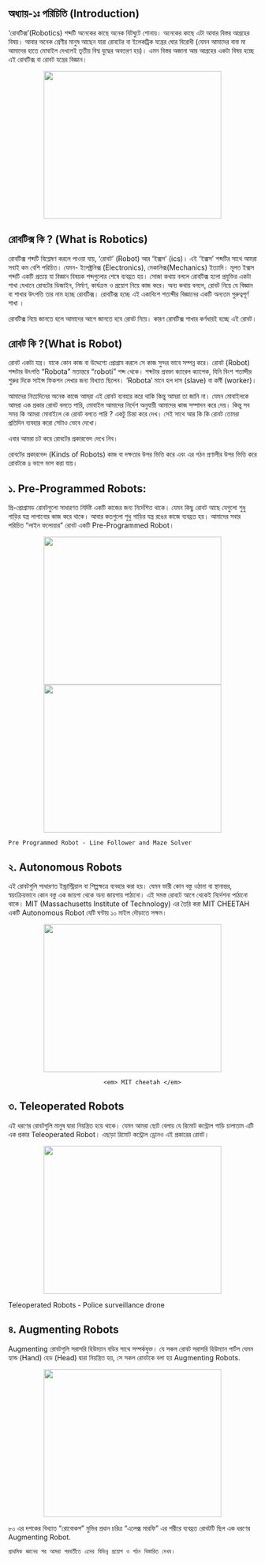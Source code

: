 
## অধ্যায়-১ঃ পরিচিতি (Introduction)

‘রোবটিক্স’(Robotics) শব্দটি অনেকের কাছে অনেক বিটঘুটে শোনায়। অনেকের কাছে এটা আবার বিস্তর আগ্রহের বিষয়। আবার অনেক শ্রেণীর মানুষ আছেন যারা রোবটের বা ইলেকট্রিক যন্ত্রের ঘোর বিরোধী (যেমন আমাদের বাবা মা আমাদের হাতে মোবাইল দেখলেই তৃতীয় বিশ্ব যুদ্ধের অবতরণ হয়)। এমন বিস্তর অজানা আর আগ্রহের একটা বিষয় হচ্ছে এই রোবটিক্স বা রোবট যন্ত্রের বিজ্ঞান।
<p align="center">
  <img width="360" height="300" src= "https://github.com/NeloyNSU/Esho-Robot-Banai/blob/master/Images/Ch1/977a2d3281f3ff36949a585b8d3c8094--cartoon-characters-robots.jpg">                                            </p>


## রোবটিক্স কি ? (What is Robotics)

রোবটিক্স শব্দটি বিশ্লেষণ করলে পাওয়া যায়, ‘রোবট’ (Robot) আর ‘ইক্সস’ (ics)।
এই ‘ইক্সস’ শব্দটির সাথে আমরা সবাই কম বেশি পরিচিত। যেমন- ইলেক্ট্রনিক্স (Electronics), মেকানিক্স(Mechanics) ইত্যাদি। মূলত ইক্সস শব্দটি একটি প্রত্যয় যা বিজ্ঞান বিষয়ক শব্দগুলোর শেষে ব্যবহ্রত হয়। 
সোজা কথায় বললে রোবটিক্স হলো প্রযুক্তির একটা শাখা যেখানে রোবটের ডিজাইন, নির্মাণ, কার্যক্রম ও প্রয়োগ নিয়ে কাজ করে। অন্য কথায় বললে, রোবট নিয়ে যে বিজ্ঞান বা শাখার উৎপত্তি তার নাম হচ্ছে রোবটিক্স। রোবটিক্স হচ্ছে এই একাবিংশ শতাব্দীর বিজ্ঞানের একটি অন্যতম গুরুত্বপূর্ণ শাখা ।

রোবটিক্স নিয়ে জানতে হলে আমাদের আগে জানতে হবে রোবট নিয়ে। কারণ রোবটিক্স শাখার কর্ণধারই হচ্ছে এই রোবট।

## রোবট কি ?(What is Robot)
রোবট একটা যন্ত্র। যাকে কোন কাজ বা উদ্দেশ্যে প্রোগ্রাম করলে সে কাজ সুন্দর ভাবে সম্পন্ন করে। রোবট (Robot) শব্দটার উৎপত্তি “Robota” মতান্তরে “roboti” শব্দ থেকে। শব্দটার প্রবক্তা ক্যারেল ক্যাপেক, যিনি বিংশ শতাব্দীর শুরুর দিকে সাইন্স ফিকশন লেখার জন্য বিখ্যাত ছিলেন। ‘Robota’ মানে হল দাস (slave) বা কর্মী (worker)। 

আমাদের নিত্যদিনের অনেক কাজে আমরা এই রোবট ব্যবহার করে থাকি কিন্তু আমরা তা জানি না। যেমন মোবাইলকে আমরা এক প্রকার রোবট বলতে পারি, মোবাইল আমাদের নির্দেশ অনুযায়ী আমাদের কাজ সম্পাদন করে দেয়। কিন্তু সব সময় কি আমরা মোবাইলে কে রোবট বলতে পারি ? একটু চিন্তা করে দেখ। সেই সাথে আর কি কি রোবট তোমরা প্রতিদিন ব্যবহার করো সেটাও ভেবে দেখো। 

এবার আমরা চট করে রোবটের প্রকারভেদ দেখে নিব। 

রোবটের প্রকারভেদ (Kinds of Robots)
কাজ বা দক্ষতার উপর ভিত্তি করে এবং এর গঠন প্রণালীর উপর ভিত্তি করে রোবটকে ৪ ভাগে ভাগ করা যায়।

## ১. Pre-Programmed Robots:
প্রি-প্রোগ্রামড রোবটগুলো সাধারণত নির্দিষ্ট একটি কাজের জন্য নির্দেশিত থাকে। যেমন কিছু রোবট আছে যেগুলো শুধু গাড়ির যন্ত্র লাগানোর কাজ করে থাকে। আবার কতগুলো শুধু গাড়ির যন্ত্র রঙের কাজে ব্যবহ্রত হয়। আমাদের সবার পরিচিত “লাইন ফলোয়ার” রোবট একটি Pre-Programmed Robot।

<p align="center">
  <img width="360" height="300" src= "https://github.com/NeloyNSU/Esho-Robot-Banai/blob/master/Images/Ch1/IMG_7080.JPG">
  <img width="360" height="300" src= "https://github.com/NeloyNSU/Esho-Robot-Banai/blob/master/Images/Ch1/IMG_7100.JPG">                                                                                                                  
</p>

``Pre Programmed Robot - Line Follower and Maze Solver``
                                                                                                                                      
## ২. Autonomous Robots
এই রোবটগুলি সাধারণত ইন্ড্রাস্ট্রিয়াল বা শিল্পক্ষত্রে ব্যবহার করা হয়। যেমন ভারী কোন বস্তু ওঠানা বা স্থানান্তর, স্বয়ংক্রিয়ভাবে কোন বস্তু এক জায়গা থেকে অন্য জায়গায় পাঠানো। এই সমস্ত রোবটে আগে থেকেই নির্দেশনা পাঠানো থাকে। MIT (Massachusetts Institute of Technology) এর তৈরি করা MIT CHEETAH একটি Autonomous Robot যেটি ঘন্টায় ১০ মাইল দৌড়াতে সক্ষম। 

<p align="center">
  <img width="360" height="300" src= "https://github.com/NeloyNSU/Esho-Robot-Banai/blob/master/Images/Ch1/robot-funded-by-the-us-military-can-sprint-and-jump-just-like-a-cheetah.jpg">
  
                               <em> MIT cheetah </em>
</p>


## ৩. Teleoperated Robots
এই ধরণের রোবটগুলি মানুষ দ্বারা নিয়ন্ত্রিত হয়ে থাকে। যেমন আমরা ছোট বেলায় যে রিমোট কন্ট্রোল গাড়ি চালাতাম এটি এক প্রকার Teleoperated Robot। এছাড়া রিমোট কন্ট্রোল ড্রোনও এই প্রকারের রোবট। 

<p align="center">
  <img width="360" height="300" src= "https://github.com/NeloyNSU/Esho-Robot-Banai/blob/master/Images/Ch1/1184311952.jpg">             </p> 
Teleoperated Robots - Police surveillance drone


## ৪. Augmenting Robots
Augmenting রোবটগুলি সরাসরি হিউম্যান বডির সাথে সম্পর্কযুক্ত। যে সকল রোবট সরাসরি হিউম্যান পার্টস যেমন হ্যান্ড (Hand) হেড (Head) দ্বারা নিয়ন্ত্রিত হয়, সে সকল রোবটকে বলা হয় Augmenting Robots.

<p align="center">
  <img width="360" height="300" src= "https://github.com/NeloyNSU/Esho-Robot-Banai/blob/master/Images/Ch1/robocop_render3.jpg">       </p>
  
৮০ এর দশকের বিখ্যাত “রোবোকপ” মুভির প্রধান চরিত্র “এলেক্স মারফি” এর শরীরে ব্যবহ্রত রোবটটি ছিল এক ধরণের Augmenting Robot.

           
           
``প্রাথমিক জ্ঞানের পর আমরা পরবর্তীতে এদের বিভিন্ন প্রয়োগ ও গঠন বিস্তারিত দেখব। ``
